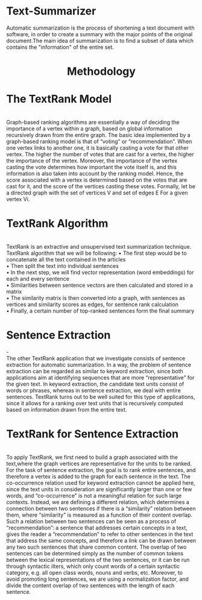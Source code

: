 # Text-Summarizer
Automatic summarization is the process of shortening a text document with software, in order to create a summary with the major points of the original document.The main idea of summarization is to find a subset of data which contains the "information" of the entire set.


<center><h1>Methodology</h1></center>
<h1>The TextRank Model</h1> <br/>
Graph-based ranking algorithms are essentially a way of deciding the importance of a vertex within a graph, based on global information
recursively drawn from the entire graph. The basic idea implemented by a graph-based ranking model is that of “voting” or “recommendation”. When one vertex links to another one, it is basically casting a vote for that other vertex. The higher the number of votes that are cast for a vertex, the higher the importance of the vertex. Moreover, the importance of the vertex casting the vote determines how important the vote itself is, and this information is also taken into account by the ranking model. Hence, the score associated with a vertex is determined based on the votes that are cast for it, and the score of the vertices casting these votes. Formally, let be a directed graph
with the set of vertices V and set of edges E For a given vertex Vi.

<br/>
<h1>TextRank Algorithm</h1> <br/>
TextRank is an extractive and unsupervised text summarization technique. TextRank algorithm that we will be following:
• The first step would be to concatenate all the text contained in the
articles<br/>
• Then split the text into individual sentences<br/>
• In the next step, we will find vector representation (word embeddings)
for each and every sentence<br/>
• Similarities between sentence vectors are then calculated and stored
in a matrix<br/>
• The similarity matrix is then converted into a graph, with sentences as
vertices and similarity scores as edges, for sentence rank calculation<br/>
• Finally, a certain number of top-ranked sentences form the final
summary<br/>




<h1>Sentence Extraction</h1>-<br/>
The other TextRank application that we investigate consists of sentence extraction for automatic summarization. In a way, the problem
of sentence extraction can be regarded as similar to keyword extraction, since both applications aim at identifying sequences that are more “representative” for the given text. In keyword extraction, the candidate text units consist of words or phrases, whereas in sentence extraction, we deal with entire sentences. TextRank turns out to be well suited for this type of applications, since it allows for a ranking over text units that is recursively computed based on information drawn from the entire text.

<h1>TextRank for Sentence Extraction</h1><br/>
To apply TextRank, we first need to build a graph associated with the text,where the graph vertices are representative for the units to be ranked. For the task of sentence extraction, the goal is to rank entire sentences, and therefore a vertex is added to the graph for each sentence in the text. The co-occurrence relation used for keyword extraction cannot be applied here, since the text units in consideration are significantly larger than one or few words, and “co-occurrence” is not a meaningful relation for such large
contexts. Instead, we are defining a different relation, which determines a connection between two sentences if there is a “similarity” relation between them, where “similarity” is measured as a function of their content overlap. Such a relation between two sentences can be seen as a process of “recommendation”: a sentence that addresses certain concepts in a text, gives the reader a “recommendation” to refer to other sentences in the text that address the same concepts, and therefore a link can be drawn between any two such sentences that share common content. The overlap of two sentences can be determined simply as the number of common tokens between the lexical representations of the two sentences, or it can be run through syntactic ilters, which only count words of a certain syntactic category, e.g. all open class words, nouns and verbs, etc. Moreover, to avoid promoting long sentences, we are using a normalization factor, and divide the content overlap of two sentences with the length of each sentence.

